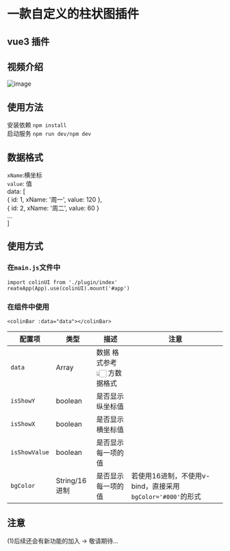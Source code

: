 # 一款自定义的柱状图插件

## vue3 插件

## 视频介绍

![image](https://gitee.com/cao-kejian/video-bar)
## 使用方法

安装依赖 `npm install`   
启动服务 `npm run dev/npm dev`   

## 数据格式

`xName`:横坐标  
`value`: 值  
data: [  
  { id: 1, xName: '周一', value: 120 },  
  { id: 2, xName: '周二', value: 60 }  
...  
]  

## 使用方式

### 在`main.js`文件中  

`import colinUI from './plugin/index'`  
`reateApp(App).use(colinUI).mount('#app')`  

### 在组件中使用  

`<colinBar :data="data"></colinBar>`

| 配置项        | 类型    | 描述                           | 注意                            |
| ------------- | ------- | --------------------------- | ---------------------------|
| `data`        | Array   | 数据 格式参考 👆🏻 方数据格式 |   |
| `isShowY`     | boolean | 是否显示纵坐标值            |   |
| `isShowX`     | boolean | 是否显示横坐标值            |   |
| `isShowValue` | boolean | 是否显示每一项的值          |   |
| `bgColor`     | String/16进制 | 是否显示每一项的值          | 若使用16进制，不使用v-bind，直接采用 `bgColor='#000'`的形式  |

## 注意

(1)后续还会有新功能的加入 -> 敬请期待...
